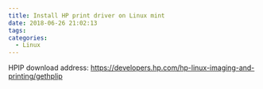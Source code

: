 ```yaml
---
title: Install HP print driver on Linux mint
date: 2018-06-26 21:02:13
tags:
categories:
  - Linux
---
```

HPIP download address: https://developers.hp.com/hp-linux-imaging-and-printing/gethplip
